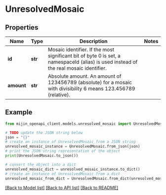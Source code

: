 # UnresolvedMosaic


## Properties

Name | Type | Description | Notes
------------ | ------------- | ------------- | -------------
**id** | **str** | Mosaic identifier. If the most significant bit of byte 0 is set, a namespaceId (alias) is used instead of the real mosaic identifier.  | 
**amount** | **str** | Absolute amount. An amount of 123456789 (absolute) for a mosaic with divisibility 6 means 123.456789 (relative). | 

## Example

```python
from mijin_openapi_client.models.unresolved_mosaic import UnresolvedMosaic

# TODO update the JSON string below
json = "{}"
# create an instance of UnresolvedMosaic from a JSON string
unresolved_mosaic_instance = UnresolvedMosaic.from_json(json)
# print the JSON string representation of the object
print(UnresolvedMosaic.to_json())

# convert the object into a dict
unresolved_mosaic_dict = unresolved_mosaic_instance.to_dict()
# create an instance of UnresolvedMosaic from a dict
unresolved_mosaic_from_dict = UnresolvedMosaic.from_dict(unresolved_mosaic_dict)
```
[[Back to Model list]](../README.md#documentation-for-models) [[Back to API list]](../README.md#documentation-for-api-endpoints) [[Back to README]](../README.md)


